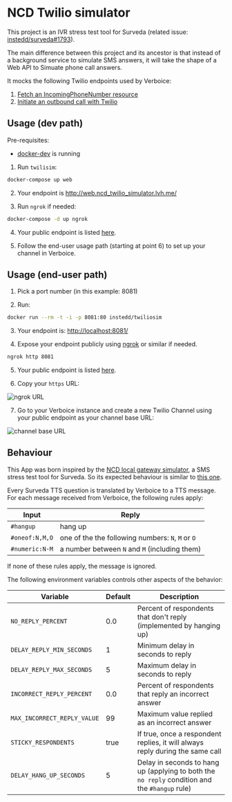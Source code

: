 # NCD Twilio simulator

This project is an IVR stress test tool for Surveda (related issue: [instedd/surveda#1793](https://github.com/instedd/surveda/issues/1793)).

The main difference between this project and its ancestor is that instead of a background service to simulate SMS answers, it will take the shape of a Web API to Simuate phone call answers.

It mocks the following Twilio endpoints used by Verboice:

1. [Fetch an IncomingPhoneNumber resource](https://www.twilio.com/docs/phone-numbers/api/incomingphonenumber-resource#fetch-an-incomingphonenumber-resource)
2. [Initiate an outbound call with Twilio](https://www.twilio.com/docs/voice/make-calls#initiate-an-outbound-call-with-twilio)

## Usage (dev path)

Pre-requisites:
  - [docker-dev](https://github.com/waj/dockerdev#run) is running

1. Run `twilisim`:

```bash
docker-compose up web
```

2. Your endpoint is <http://web.ncd_twilio_simulator.lvh.me/>

3. Run `ngrok` if needed:

```bash
docker-compose -d up ngrok
```

4. Your public endpoint is listed [here](http://ngrok.ncd_twilio_simulator.lvh.me/).

5. Follow the end-user usage path (starting at point 6) to set up your channel in Verboice.

## Usage (end-user path)

1. Pick a port number (in this example: 8081)

2. Run:

```bash
docker run --rm -t -i -p 8081:80 instedd/twiliosim
```

3. Your endpoint is: <http://localhost:8081/>

4. Expose your endpoint publicly using [ngrok](https://ngrok.com/docs#getting-started-expose) or similar if needed.

```bash
ngrok http 8081
```

5. Your public endpoint is listed [here](http://127.0.0.1:4040/).

6. Copy your `https` URL:

![ngrok URL](https://user-images.githubusercontent.com/39921597/99557501-88692e00-29a1-11eb-92c5-d27be72885e4.png)

7. Go to your Verboice instance and create a new Twilio Channel using your public endpoint as your channel base URL:

![channel base URL](https://user-images.githubusercontent.com/39921597/99560107-442b5d00-29a4-11eb-9f74-e105961b22d5.png)

## Behaviour

This App was born inspired by the [NCD local gateway simulator](https://github.com/instedd/ncd_local_gateway_simulator), a SMS stress test tool for Surveda. So its expected behaviour is similar to [this one](https://github.com/instedd/ncd_local_gateway_simulator#behaviour).

Every Surveda TTS question is translated by Verboice to a TTS message. For each message received from Verboice, the following rules apply:

| Input | Reply |
|-|-|
| `#hangup` | hang up |
| `#oneof:N,M,O` | one of the the following numbers: `N`, `M` or `O` |
| `#numeric:N-M` | a number between `N` and `M` (including them) |

If none of these rules apply, the message is ignored.

The following environment variables controls other aspects of the behavior:

| Variable | Default | Description |
|-|-|-|
| `NO_REPLY_PERCENT` | 0.0 | Percent of respondents that don't reply (implemented by hanging up) |
| `DELAY_REPLY_MIN_SECONDS` | 1 | Minimum delay in seconds to reply |
| `DELAY_REPLY_MAX_SECONDS` | 5 | Maximum delay in seconds to reply |
| `INCORRECT_REPLY_PERCENT` | 0.0 | Percent of respondents that reply an incorrect answer |
| `MAX_INCORRECT_REPLY_VALUE` | 99 | Maximum value replied as an incorrect answer |
| `STICKY_RESPONDENTS` | true | If true, once a respondent replies, it will always reply during the same call |
| `DELAY_HANG_UP_SECONDS` | 5 | Delay in seconds to hang up (applying to both the `no reply` condition and the `#hangup` rule) |
